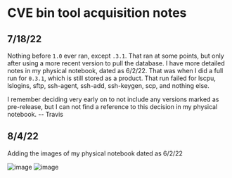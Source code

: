 # CVE bin tool acquisition notes

## 7/18/22

Nothing before `1.0` ever ran, except `.3.1`. That ran at some points, but only
after using a more recent version to pull the database. I have more detailed
notes in my physical notebook, dated as 6/2/22. That was when I did a full run
for `0.3.1`, which is still stored as a product. That run failed for lscpu,
lslogins, sftp, ssh-agent, ssh-add, ssh-keygen, scp, and nothing else.

I remember deciding very early on to not include any versions marked as
pre-release, but I can not find a reference to this decision in my physical
notebook.
-- Travis

## 8/4/22

Adding the images of my physical notebook dated as 6/2/22

![image](https://user-images.githubusercontent.com/30611278/182895747-8306b088-a374-4a9c-884d-0030178a6811.png)
![image](https://user-images.githubusercontent.com/30611278/182895629-c7f5c956-ca61-4bf7-a693-d16d26e2dc06.png)